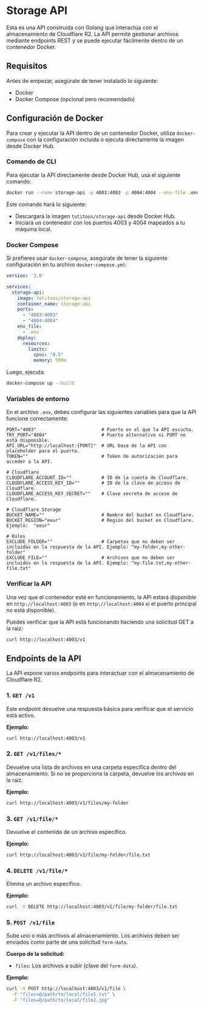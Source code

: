 # Storage API

Esta es una API construida con Golang que interactúa con el almacenamiento de Cloudflare R2. La API permite gestionar archivos mediante endpoints REST y se puede ejecutar fácilmente dentro de un contenedor Docker.

## Requisitos

Antes de empezar, asegúrate de tener instalado lo siguiente:

- Docker
- Docker Compose (opcional pero recomendado)

## Configuración de Docker

Para crear y ejecutar la API dentro de un contenedor Docker, utiliza `docker-compose` con la configuración incluida o ejecuta directamente la imagen desde Docker Hub.

### Comando de CLI

Para ejecutar la API directamente desde Docker Hub, usa el siguiente comando:

```bash
docker run --name storage-api -p 4003:4003 -p 4004:4004 --env-file .env tutitoos/storage-api
```

Este comando hará lo siguiente:
- Descargará la imagen `tutitoos/storage-api` desde Docker Hub.
- Iniciará un contenedor con los puertos 4003 y 4004 mapeados a tu máquina local.

### Docker Compose

Si prefieres usar `docker-compose`, asegúrate de tener la siguiente configuración en tu archivo `docker-compose.yml`:

```yaml
version: '3.8'

services:
  storage-api:
    image: tutitoos/storage-api
    container_name: storage-api
    ports:
      - "4003:4003"
      - "4004:4004"
    env_file:
      - .env
    deploy:
      resources:
        limits:
          cpus: "0.5"
          memory: 500m
```

Luego, ejecuta:

```bash
docker-compose up --build
```

### Variables de entorno

En el archivo `.env`, debes configurar las siguientes variables para que la API funcione correctamente:

```env
PORT="4003"                        # Puerto en el que la API escucha.
TRY_PORT="4004"                    # Puerto alternativo si PORT no está disponible.
API_URL="http://localhost:{PORT}"  # URL base de la API con placeholder para el puerto.
TOKEN=""                           # Token de autorización para acceder a la API.

# Cloudflare
CLOUDFLARE_ACCOUNT_ID=""           # ID de la cuenta de Cloudflare.
CLOUDFLARE_ACCESS_KEY_ID=""        # ID de la clave de acceso de Cloudflare.
CLOUDFLARE_ACCESS_KEY_SECRET=""    # Clave secreta de acceso de Cloudflare.

# Cloudflare Storage
BUCKET_NAME=""                     # Nombre del bucket en Cloudflare.
BUCKET_REGION="eeur"               # Región del bucket en Cloudflare. Ejemplo:  "eeur"

# Rules
EXCLUDE_FOLDER=""                  # Carpetas que no deben ser incluidas en la respuesta de la API. Ejemplo: "my-folder,my-other-folder"
EXCLUDE_FILE=""                    # Archivos que no deben ser incluidos en la respuesta de la API. Ejemplo: "my-file.txt,my-other-file.txt"
```

### Verificar la API

Una vez que el contenedor esté en funcionamiento, la API estará disponible en `http://localhost:4003` (o en `http://localhost:4004` si el puerto principal no está disponible).

Puedes verificar que la API está funcionando haciendo una solicitud GET a la raíz:

```bash
curl http://localhost:4003/v1
```

## Endpoints de la API

La API expone varios endpoints para interactuar con el almacenamiento de Cloudflare R2.

### 1. `GET /v1`

Este endpoint devuelve una respuesta básica para verificar que el servicio está activo.

**Ejemplo:**

```bash
curl http://localhost:4003/v1
```

### 2. `GET /v1/files/*`

Devuelve una lista de archivos en una carpeta específica dentro del almacenamiento. Si no se proporciona la carpeta, devuelve los archivos en la raíz.

**Ejemplo:**

```bash
curl http://localhost:4003/v1/files/my-folder
```

### 3. `GET /v1/file/*`

Devuelve el contenido de un archivo específico.

**Ejemplo:**

```bash
curl http://localhost:4003/v1/file/my-folder/file.txt
```

### 4. `DELETE /v1/file/*`

Elimina un archivo específico.

**Ejemplo:**

```bash
curl -X DELETE http://localhost:4003/v1/file/my-folder/file.txt
```

### 5. `POST /v1/file`

Sube uno o más archivos al almacenamiento. Los archivos deben ser enviados como parte de una solicitud `form-data`.

**Cuerpo de la solicitud:**
- `files`: Los archivos a subir (clave del `form-data`).

**Ejemplo:**

```bash
curl -X POST http://localhost:4003/v1/file \
  -F "files=@/path/to/local/file1.txt" \
  -F "files=@/path/to/local/file2.jpg"
```